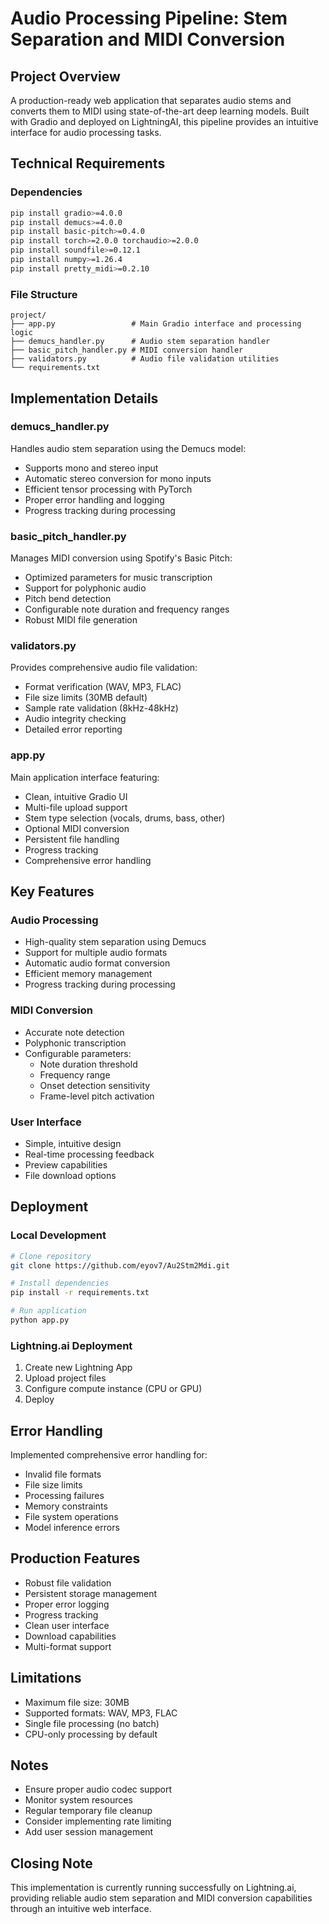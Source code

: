 # Audio Processing Pipeline: Stem Separation and MIDI Conversion

## Project Overview
A production-ready web application that separates audio stems and converts them to MIDI using state-of-the-art deep learning models. Built with Gradio and deployed on LightningAI, this pipeline provides an intuitive interface for audio processing tasks.

## Technical Requirements

### Dependencies
```bash
pip install gradio>=4.0.0
pip install demucs>=4.0.0
pip install basic-pitch>=0.4.0
pip install torch>=2.0.0 torchaudio>=2.0.0
pip install soundfile>=0.12.1
pip install numpy>=1.26.4
pip install pretty_midi>=0.2.10
```

### File Structure
```
project/
├── app.py                 # Main Gradio interface and processing logic
├── demucs_handler.py      # Audio stem separation handler
├── basic_pitch_handler.py # MIDI conversion handler
├── validators.py          # Audio file validation utilities
└── requirements.txt
```

## Implementation Details

### demucs_handler.py
Handles audio stem separation using the Demucs model:
- Supports mono and stereo input
- Automatic stereo conversion for mono inputs
- Efficient tensor processing with PyTorch
- Proper error handling and logging
- Progress tracking during processing

### basic_pitch_handler.py
Manages MIDI conversion using Spotify's Basic Pitch:
- Optimized parameters for music transcription
- Support for polyphonic audio
- Pitch bend detection
- Configurable note duration and frequency ranges
- Robust MIDI file generation

### validators.py
Provides comprehensive audio file validation:
- Format verification (WAV, MP3, FLAC)
- File size limits (30MB default)
- Sample rate validation (8kHz-48kHz)
- Audio integrity checking
- Detailed error reporting

### app.py
Main application interface featuring:
- Clean, intuitive Gradio UI
- Multi-file upload support
- Stem type selection (vocals, drums, bass, other)
- Optional MIDI conversion
- Persistent file handling
- Progress tracking
- Comprehensive error handling

## Key Features

### Audio Processing
- High-quality stem separation using Demucs
- Support for multiple audio formats
- Automatic audio format conversion
- Efficient memory management
- Progress tracking during processing

### MIDI Conversion
- Accurate note detection
- Polyphonic transcription
- Configurable parameters:
  - Note duration threshold
  - Frequency range
  - Onset detection sensitivity
  - Frame-level pitch activation

### User Interface
- Simple, intuitive design
- Real-time processing feedback
- Preview capabilities
- File download options

## Deployment

### Local Development
```bash
# Clone repository
git clone https://github.com/eyov7/Au2Stm2Mdi.git

# Install dependencies
pip install -r requirements.txt

# Run application
python app.py
```

### Lightning.ai Deployment
1. Create new Lightning App
2. Upload project files
3. Configure compute instance (CPU or GPU)
4. Deploy

## Error Handling
Implemented comprehensive error handling for:
- Invalid file formats
- File size limits
- Processing failures
- Memory constraints
- File system operations
- Model inference errors


## Production Features
- Robust file validation
- Persistent storage management
- Proper error logging
- Progress tracking
- Clean user interface
- Download capabilities
- Multi-format support

## Limitations
- Maximum file size: 30MB
- Supported formats: WAV, MP3, FLAC
- Single file processing (no batch)
- CPU-only processing by default

## Notes
- Ensure proper audio codec support
- Monitor system resources
- Regular temporary file cleanup
- Consider implementing rate limiting
- Add user session management

## Closing Note
This implementation is currently running successfully on Lightning.ai, providing reliable audio stem separation and MIDI conversion capabilities through an intuitive web interface.







